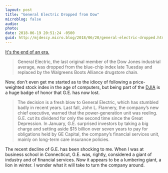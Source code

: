 ```yaml
---
layout: post
title: "General Electric Dropped from Dow"
microblog: false
audio: 
photo: 
date: 2018-06-19 20:51:24 -0500
guid: http://mjdescy.micro.blog/2018/06/20/general-electric-dropped.html
---
```

[It's the end of an era.](https://www.nytimes.com/2018/06/19/business/dealbook/general-electric-dow-jones.html)

> General Electric, the last original member of the Dow Jones industrial average, was dropped from the blue-chip index late Tuesday and replaced by the Walgreens Boots Alliance drugstore chain.

Now, don't even get me started as to the idiocy of following a price-weighted stock index in the age of computers, but being part of the [DJIA](https://en.wikipedia.org/wiki/Dow_Jones_Industrial_Average) is a huge badge of honor that G.E. has now lost.

> The decision is a fresh blow to General Electric, which has stumbled badly in recent years. Last fall, John L. Flannery, the company’s new chief executive, warned that the power-generation unit was reeling. G.E. cut its dividend for only the second time since the Great Depression. In January, G.E. surprised investors by taking a big charge and setting aside $15 billion over seven years to pay for obligations held by GE Capital, the company’s financial services unit, mainly on long-term care insurance policies.

The recent decline of G.E. has been shocking to me. When I was at business school in Connecticut, G.E. was, rightly, considered a giant of industry and of financial services. Now it appears to be a lumbering giant, a lion in winter. I wonder what it will take to turn the company around.
